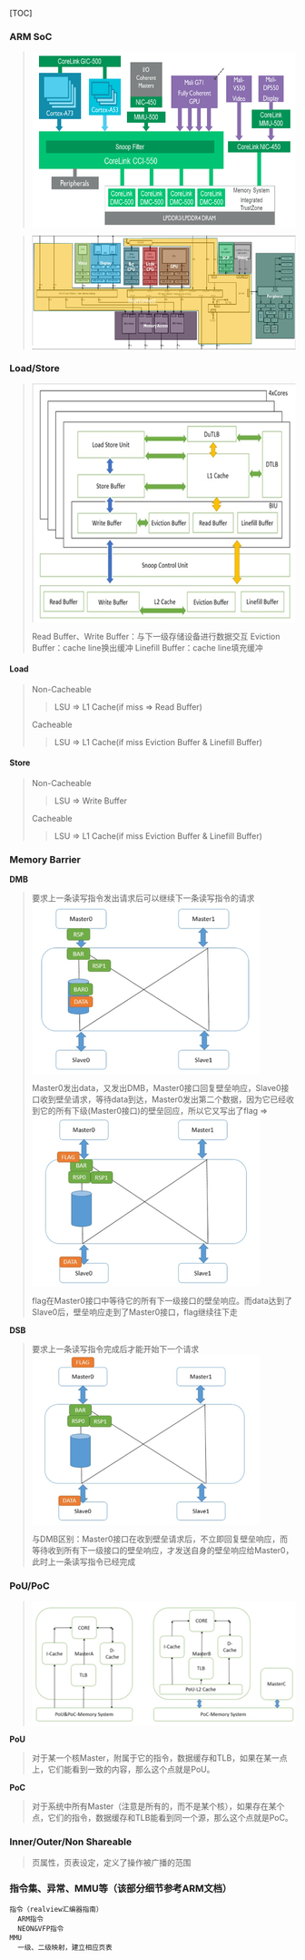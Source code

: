 [TOC]
### ARM SoC
> <img src="pictures/1.png" width = "600" height = "310" align=center />

> <img src="pictures/2.png" width = "600" height = "200" align=center />

### Load/Store
> <img src="pictures/3.png" width = "600" height = "420" align=center />
>
> Read Buffer、Write Buffer：与下一级存储设备进行数据交互
> Eviction Buffer：cache line换出缓冲
> Linefill Buffer：cache line填充缓冲
#### Load
> Non-Cacheable
> > LSU => L1 Cache(if miss => Read Buffer)
>
> Cacheable
> > LSU => L1 Cache(if miss Eviction Buffer & Linefill Buffer)
#### Store
> Non-Cacheable
> > LSU => Write Buffer
>
> Cacheable
> > LSU => L1 Cache(if miss Eviction Buffer & Linefill Buffer)

### Memory Barrier
**DMB**
> 要求上一条读写指令发出请求后可以继续下一条读写指令的请求
> <img src="pictures/4.png" width = "400" height = "300" align=center />
>
> Master0发出data，又发出DMB，Master0接口回复壁垒响应，Slave0接口收到壁垒请求，等待data到达，Master0发出第二个数据，因为它已经收到它的所有下级(Master0接口)的壁垒回应，所以它又写出了flag
> =>
> <img src="pictures/5.png" width = "400" height = "300" align=center />
>
> flag在Master0接口中等待它的所有下一级接口的壁垒响应。而data达到了Slave0后，壁垒响应走到了Master0接口，flag继续往下走

**DSB**
> 要求上一条读写指令完成后才能开始下一个请求
> <img src="pictures/6.png" width = "400" height = "300" align=center />
>
> 与DMB区别：Master0接口在收到壁垒请求后，不立即回复壁垒响应，而等待收到所有下一级接口的壁垒响应，才发送自身的壁垒响应给Master0，此时上一条读写指令已经完成

### PoU/PoC
> <img src="pictures/7.png" width = "500" height = "220" align=center />
**PoU**
> 对于某一个核Master，附属于它的指令，数据缓存和TLB，如果在某一点上，它们能看到一致的内容，那么这个点就是PoU。

**PoC**
> 对于系统中所有Master（注意是所有的，而不是某个核），如果存在某个点，它们的指令，数据缓存和TLB能看到同一个源，那么这个点就是PoC。

### Inner/Outer/Non Shareable
> 页属性，页表设定，定义了操作被广播的范围

### 指令集、异常、MMU等（该部分细节参考ARM文档）
```
指令（realview汇编器指南）
  ARM指令
  NEON&VFP指令
MMU
  一级、二级映射，建立相应页表
```

